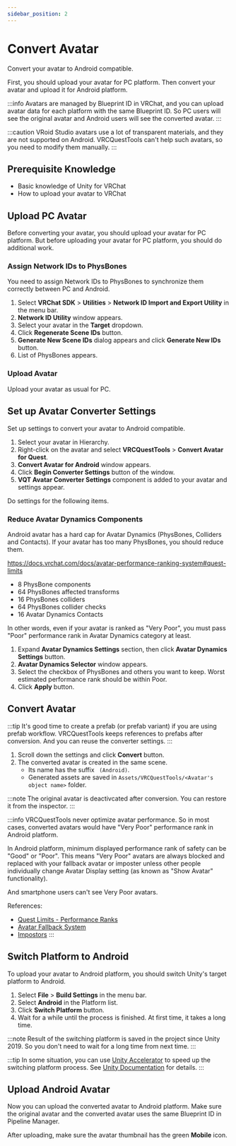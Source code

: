 ```yaml
---
sidebar_position: 2
---
```


# Convert Avatar

Convert your avatar to Android compatible.

First, you should upload your avatar for PC platform. Then convert your avatar and upload it for Android platform.

:::info
Avatars are managed by Blueprint ID in VRChat, and you can upload avatar data for each platform with the same Blueprint ID.
So PC users will see the original avatar and Android users will see the converted avatar.
:::

:::caution
VRoid Studio avatars use a lot of transparent materials, and they are not supported on Android.
VRCQuestTools can't help such avatars, so you need to modify them manually.
:::

## Prerequisite Knowledge

- Basic knowledge of Unity for VRChat
- How to upload your avatar to VRChat

## Upload PC Avatar

Before converting your avatar, you should upload your avatar for PC platform.
But before uploading your avatar for PC platform, you should do additional work.

### Assign Network IDs to PhysBones

You need to assign Network IDs to PhysBones to synchronize them correctly between PC and Android.

1. Select **VRChat SDK** > **Utilities** > **Network ID Import and Export Utility** in the menu bar.
2. **Network ID Utility** window appears.
3. Select your avatar in the **Target** dropdown.
4. Click **Regenerate Scene IDs** button.
5. **Generate New Scene IDs** dialog appears and click **Generate New IDs** button.
6. List of PhysBones appears.

### Upload Avatar

Upload your avatar as usual for PC.

## Set up Avatar Converter Settings

Set up settings to convert your avatar to Android compatible.

1. Select your avatar in Hierarchy.
2. Right-click on the avatar and select **VRCQuestTools** > **Convert Avatar for Quest**.
3. **Convert Avatar for Android** window appears.
4. Click **Begin Converter Settings** button of the window.
5. **VQT Avatar Converter Settings** component is added to your avatar and settings appear.

Do settings for the following items.

### Reduce Avatar Dynamics Components

Android avatar has a hard cap for Avatar Dynamics (PhysBones, Colliders and Contacts). If your avatar has too many PhysBones, you should reduce them.

https://docs.vrchat.com/docs/avatar-performance-ranking-system#quest-limits

- 8 PhysBone components
- 64 PhysBones affected transforms
- 16 PhysBones colliders
- 64 PhysBones collider checks
- 16 Avatar Dynamics Contacts

In other words, even if your avatar is ranked as "Very Poor", you must pass "Poor" performance rank in Avatar Dynamics category at least.

1. Expand **Avatar Dynamics Settings** section, then click **Avatar Dynamics Settings** button.
2. **Avatar Dynamics Selector** window appears.
3. Select the checkbox of PhysBones and others you want to keep. Worst estimated performance rank should be within Poor.
4. Click **Apply** button.

## Convert Avatar

:::tip
It's good time to create a prefab (or prefab variant) if you are using prefab workflow.
VRCQuestTools keeps references to prefabs after conversion.
And you can reuse the converter settings.
:::

1. Scroll down the settings and click **Convert** button.
2. The converted avatar is created in the same scene.
    - Its name has the suffix ` (Android)`.
    - Generated assets are saved in `Assets/VRCQuestTools/<Avatar's object name>` folder.

:::note
The original avatar is deactivcated after conversion. You can restore it from the inspector.
:::

:::info
VRCQuestTools never optimize avatar performance.
So in most cases, converted avatars would have "Very Poor" performance rank in Android platform.

In Android platform, minimum displayed performance rank of safety can be "Good" or "Poor". This means "Very Poor" avatars are always blocked and replaced with your fallback avatar or imposter unless other people individually change Avatar Display setting (as known as "Show Avatar" functionality).

And smartphone users can't see Very Poor avatars.

References:
- [Quest Limits - Performance Ranks](https://creators.vrchat.com/avatars/avatar-performance-ranking-system/#quest-limits)
- [Avatar Fallback System](https://docs.vrchat.com/docs/avatar-fallback-system)
- [Impostors](https://creators.vrchat.com/avatars/avatar-impostors)
:::


## Switch Platform to Android

To upload your avatar to Android platform, you should switch Unity's target platform to Android.

1. Select **File** > **Build Settings** in the menu bar.
2. Select **Android** in the Platform list.
3. Click **Switch Platform** button.
4. Wait for a while until the process is finished. At first time, it takes a long time.

:::note
Result of the switching platform is saved in the project since Unity 2019. So you don't need to wait for a long time from next time.
:::

:::tip
In some situation, you can use [Unity Accelerator](https://docs.unity3d.com/Manual/UnityAccelerator.html) to speed up the switching platform process.
See [Unity Documentation](https://docs.unity3d.com/Manual/UnityAccelerator.html) for details.
:::

## Upload Android Avatar

Now you can upload the converted avatar to Android platform. Make sure the original avatar and the converted avatar uses the same Blueprint ID in Pipeline Manager.

After uploading, make sure the avatar thumbnail has the green **Mobile** icon.
